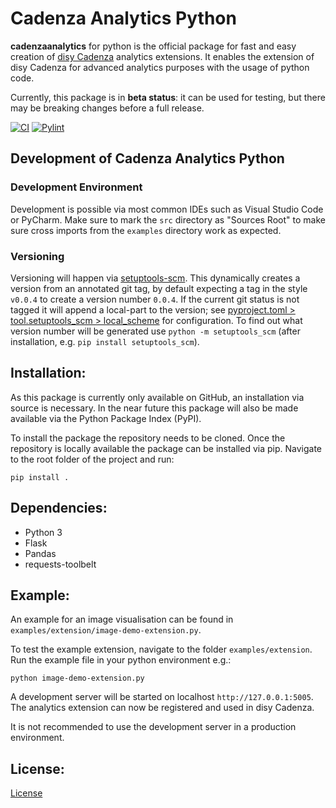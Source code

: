 # Cadenza Analytics Python
**cadenzaanalytics** for python is the official package for fast and easy creation of [disy Cadenza](https://www.disy.net/de/produkte/cadenza/datenanalyse-software/) analytics extensions. It enables the extension of disy Cadenza for advanced analytics purposes with the usage of python code.

Currently, this package is in **beta status**: it can be used for testing, but there
may be breaking changes before a full release.

[![CI](https://github.com/DisyInformationssysteme/cadenza-analytics-python/actions/workflows/ci.yml/badge.svg)](https://github.com/DisyInformationssysteme/cadenza-analytics-python/actions/workflows/ci.yml)
[![Pylint](https://github.com/DisyInformationssysteme/cadenza-analytics-python/actions/workflows/pylint.yml/badge.svg)](https://github.com/DisyInformationssysteme/cadenza-analytics-python/actions/workflows/pylint.yml)
## Development of Cadenza Analytics Python

### Development Environment
Development is possible via most common IDEs such as Visual Studio Code or PyCharm. Make sure to mark the `src` directory as "Sources Root" to make sure cross imports from the `examples` directory work as expected.

### Versioning
Versioning will happen via [setuptools-scm](https://setuptools-scm.readthedocs.io/en/latest/config/). This dynamically creates a version from an annotated git tag, by default expecting a tag in the style `v0.0.4` to create a version number `0.0.4`.
If the current git status is not tagged it will append a local-part to the version; see [pyproject.toml > tool.setuptools_scm > local_scheme](pyproject.toml) for configuration. 
To find out what version number will be generated use `python -m setuptools_scm` (after installation, e.g. `pip install setuptools_scm`).

## Installation:
As this package is currently only available on GitHub, an installation via source is necessary. In the near future this package will also be made available via the Python Package Index (PyPI).

To install the package the repository needs to be cloned. Once the repository is locally available the package can be installed via pip. Navigate to the root folder of the project and run:

```
pip install .
```


## Dependencies:
* Python 3
* Flask
* Pandas
* requests-toolbelt


## Example:
An example for an image visualisation can be found in `examples/extension/image-demo-extension.py`.

To test the example extension, navigate to the folder `examples/extension`. Run the example file in your python environment e.g.:
```
python image-demo-extension.py
```
A development server will be started on localhost `http://127.0.0.1:5005`. The analytics extension can now be registered and used in disy Cadenza.

It is not recommended to use the development server in a production environment.


## License:
[License](LICENSE.md)